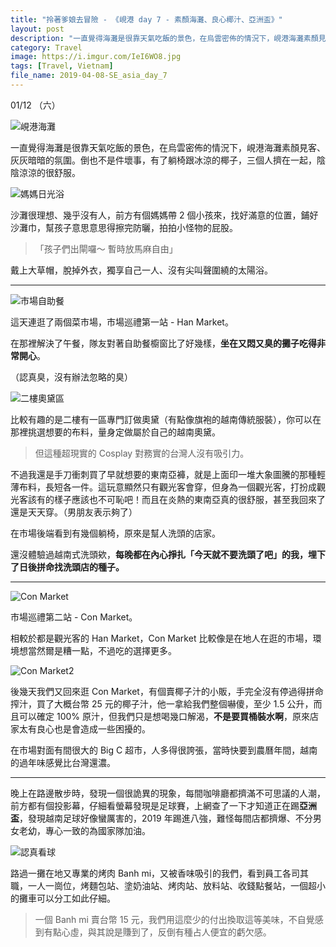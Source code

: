```yaml
---
title: "拎著爹娘去冒險 - 《峴港 day 7 - 素顏海灘、良心椰汁、亞洲盃》"
layout: post
description: "一直覺得海灘是很靠天氣吃飯的景色，在烏雲密佈的情況下，峴港海灘素顏見客、灰灰暗暗的氛圍。倒也不是件壞事，有了躺椅跟冰涼的椰子，三個人擠在一起，陰陰涼涼的很舒服。"
category: Travel
image: https://i.imgur.com/IeI6WO8.jpg
tags: [Travel, Vietnam]
file_name: 2019-04-08-SE_asia_day_7
---
```


01/12 （六）

![峴港海灘](https://i.imgur.com/yh3Xi9x.jpg)

一直覺得海灘是很靠天氣吃飯的景色，在烏雲密佈的情況下，峴港海灘素顏見客、灰灰暗暗的氛圍。倒也不是件壞事，有了躺椅跟冰涼的椰子，三個人擠在一起，陰陰涼涼的很舒服。

![媽媽日光浴](https://i.imgur.com/2uZorUa.jpg)

沙灘很理想、幾乎沒有人，前方有個媽媽帶 2 個小孩來，找好滿意的位置，鋪好沙灘巾，幫孩子意思意思得擦完防曬，拍拍小怪物的屁股。

>「孩子們出閘囉～ 暫時放馬麻自由」

戴上大草帽，脫掉外衣，獨享自己一人、沒有尖叫聲圍繞的太陽浴。

---

![市場自助餐](https://i.imgur.com/GPlbc1c.jpg)

這天連逛了兩個菜市場，市場巡禮第一站 - Han Market。

在那裡解決了午餐，隊友對著自助餐櫥窗比了好幾樣，**坐在又悶又臭的攤子吃得非常開心**。

（認真臭，沒有辦法忽略的臭）

![二樓奧黛區](https://i.imgur.com/ySNHiTw.jpg)


比較有趣的是二樓有一區專門訂做奧黛（有點像旗袍的越南傳統服裝），你可以在那裡挑選想要的布料，量身定做屬於自己的越南奧黛。

> 但這種超現實的 Cosplay 對務實的台灣人沒有吸引力。

不過我還是手刀衝刺買了早就想要的東南亞褲，就是上面印一堆大象圖騰的那種輕薄布料，長短各一件。這玩意顯然只有觀光客會穿，但身為一個觀光客，打扮成觀光客該有的樣子應該也不可恥吧！而且在炎熱的東南亞真的很舒服，甚至我回來了還是天天穿。（男朋友表示夠了）

在市場後端看到有幾個躺椅，原來是幫人洗頭的店家。

還沒體驗過越南式洗頭欸，**每晚都在內心掙扎「今天就不要洗頭了吧」的我，埋下了日後拼命找洗頭店的種子。**

---

![Con Market](https://i.imgur.com/7zJ42t3.jpg)


市場巡禮第二站 - Con Market。

相較於都是觀光客的 Han Market，Con Market 比較像是在地人在逛的市場，環境想當然爾是糟一點，不過吃的選擇更多。

![Con Market2](https://i.imgur.com/NifeNVo.jpg)

後幾天我們又回來逛 Con Market，有個賣椰子汁的小販，手完全沒有停過得拼命搾汁，買了大概台幣 25 元的椰子汁，他一拿給我們整個嚇傻，至少 1.5 公升，而且可以確定 100% 原汁，但我們只是想喝幾口解渴，**不是要買桶裝水啊**，原來店家太有良心也是會造成一些困擾的。

在市場對面有間很大的 Big C 超市，人多得很誇張，當時快要到農曆年間，越南的過年味感覺比台灣還濃。

---

晚上在路邊散步時，發現一個很詭異的現象，每間咖啡廳都擠滿不可思議的人潮，前方都有個投影幕，仔細看螢幕發現是足球賽，上網查了一下才知道正在踢**亞洲盃**，發現越南足球好像蠻厲害的，2019 年踢進八強，難怪每間店都擠爆、不分男女老幼，專心一致的為國家隊加油。

![認真看球](https://i.imgur.com/yfdCj0C.jpg)

路過一攤在地又專業的烤肉 Banh mi，又被香味吸引的我們，看到員工各司其職，一人一崗位，烤麵包站、塗奶油站、烤肉站、放料站、收錢點餐站，一個超小的攤車可以分工如此仔細。

> 一個 Banh mi 賣台幣 15 元，我們用這麼少的付出換取這等美味，不自覺感到有點心虛，與其說是賺到了，反倒有種占人便宜的虧欠感。

